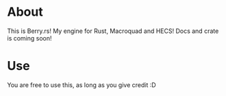 # About
 This is Berry.rs! My engine for Rust, Macroquad and HECS!
 Docs and crate is coming soon!

# Use
 You are free to use this, as long as you give credit :D
